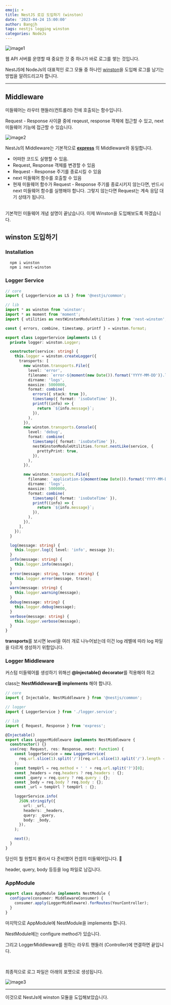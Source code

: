 ```yaml
---
emoji: ☀️
title: NestJS 로깅 도입하기 (winston)
date: '2023-04-24 15:00:00'
author: Bangjh
tags: nestjs logging winston
categories: NodeJs
---
```


![image1](image1.png)

웹 API 서버를 운영할 때 중요한 것 중 하나가 바로 로그를 쌓는 것입니다.

NestJS에 NodeJs의 대표적인 로그 모듈 중 하나인 [winston](https://www.npmjs.com/package/winston)을 도입해 로그를 남기는 방법을 알려드리고자 합니다.

---

## Middleware

미들웨어는 라우터 핸들러(컨트롤러) 전에 호출되는 함수입니다.

Request - Response 사이클 중에 reqeust, response 객체에 접근할 수 있고, next 미들웨어 기능에 접근할 수 있습니다.

![image2](image2.png)

NestJs의 Middleware는 기본적으로 **[express](https://expressjs.com/en/guide/using-middleware.html)** 의 Middleware와 동일합니다.

- 어떠한 코드도 실행할 수 있음.
- Request, Response 객체를 변경할 수 있음
- Request - Response 주기를 종료시킬 수 있음
- next 미들웨어 함수를 호출할 수 있음
- 현재 미들웨어 함수가 Request - Response 주기를 종료시키지 않는다면, 반드시 next 미들웨어 함수를 실행해야 합니다. 그렇지 않는다면 Request는 계속 응답 대기 상태가 됩니다.

<br >
기본적인 미들웨어 개념 설명이 끝났습니다. 이제 Winston을 도입해보도록 하겠습니다.

## winston 도입하기

### Installation

```bash
  npm i winston
  npm i nest-winston
```

### Logger Service

```ts
// core
import { LoggerService as LS } from '@nestjs/common';

// lib
import * as winston from 'winston';
import * as moment from 'moment';
import { utilities as nestWinstonModuleUtilities } from 'nest-winston';

const { errors, combine, timestamp, printf } = winston.format;

export class LoggerService implements LS {
  private logger: winston.Logger;

  constructor(service: string) {
    this.logger = winston.createLogger({
      transports: [
        new winston.transports.File({
          level: 'error',
          filename: `error-${moment(new Date()).format('YYYY-MM-DD')}.log`,
          dirname: 'logs',
          maxsize: 5000000,
          format: combine(
            errors({ stack: true }),
            timestamp({ format: 'isoDateTime' }),
            printf((info) => {
              return `${info.message}`;
            }),
          ),
        }),
        new winston.transports.Console({
          level: 'debug',
          format: combine(
            timestamp({ format: 'isoDateTime' }),
            nestWinstonModuleUtilities.format.nestLike(service, {
              prettyPrint: true,
            }),
          ),
        }),

        new winston.transports.File({
          filename: `application-${moment(new Date()).format('YYYY-MM-DD')}.log`,
          dirname: 'logs',
          maxsize: 5000000,
          format: combine(
            timestamp({ format: 'isoDateTime' }),
            printf((info) => {
              return `${info.message}`;
            }),
          ),
        }),
      ],
    });
  }

  log(message: string) {
    this.logger.log({ level: 'info', message });
  }
  info(message: string) {
    this.logger.info(message);
  }
  error(message: string, trace: string) {
    this.logger.error(message, trace);
  }
  warn(message: string) {
    this.logger.warning(message);
  }
  debug(message: string) {
    this.logger.debug(message);
  }
  verbose(message: string) {
    this.logger.verbose(message);
  }
}
```

**transports**를 보시면 level을 여러 개로 나누어놨는데 이건 log 레벨에 따라 log 파일을 다르게 생성하기 위함입니다.

### Logger Middleware

커스텀 미들웨어를 생성하기 위해선 **@Injectable() decorator**를 적용해야 하고

class는 **NestMiddleware를 implements** 해야 합니다.

```ts
// core
import { Injectable, NestMiddleware } from '@nestjs/common';

// logger
import { LoggerService } from './logger.service';

// lib
import { Request, Response } from 'express';

@Injectable()
export class LoggerMiddleware implements NestMiddleware {
  constructor() {}
  use(req: Request, res: Response, next: Function) {
    const loggerService = new LoggerService(
      req.url.slice(1).split('/')[req.url.slice(1).split('/').length - 1],
    );
    const tempUrl = req.method + ' ' + req.url.split('?')[0];
    const _headers = req.headers ? req.headers : {};
    const _query = req.query ? req.query : {};
    const _body = req.body ? req.body : {};
    const _url = tempUrl ? tempUrl : {};

    loggerService.info(
      JSON.stringify({
        url: _url,
        headers: _headers,
        query: _query,
        body: _body,
      }),
    );

    next();
  }
}
```

당신이 뭘 원할지 몰라서 다 준비했어 컨셉의 미들웨어입니다. 🤣

header, query, body 등등을 log 파일로 남깁니다.

### AppModule

```ts
export class AppModule implements NestModule {
  configure(consumer: MiddlewareConsumer) {
    consumer.apply(LoggerMiddleware).forRoutes(YourController);
  }
}
```

마지막으로 AppModule에 NestModule을 implements 합니다.

NestModule에는 configure method가 있습니다.

그리고 LoggerMiddleware를 원하는 라우트 핸들러 (Controller)에 연결하면 끝입니다.

<br >

최종적으로 로그 파일은 아래의 포맷으로 생성됩니다.

![image3](image3.png)

---

이것으로 NestJs에 winston 모듈을 도입해보았습니다.

```toc

```
